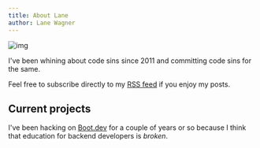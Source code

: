 ```yaml
---
title: About Lane
author: Lane Wagner
---
```


![img](/img/800/profile-200x200.jpg.webp)

I've been whining about code sins since 2011 and committing code sins for the same.

Feel free to subscribe directly to my [RSS feed](/index.xml) if you enjoy my posts.

## Current projects

I've been hacking on [Boot.dev](https://boot.dev) for a couple of years or so because I think that education for backend developers is *broken*.
